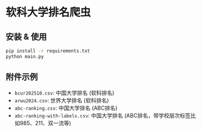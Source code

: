# 软科大学排名爬虫

## 安装 & 使用

```bash
pip install -r requirements.txt
python main.py
```

## 附件示例

- `bcur202510.csv`: 中国大学排名 (软科排名)
- `arwu2024.csv`: 世界大学排名 (软科排名)
- `abc-ranking.csv`: 中国大学排名 (ABC排名)
- `abc-ranking-with-labels.csv`: 中国大学排名 (ABC排名，带学校层次标签比如985、211、双一流等)
